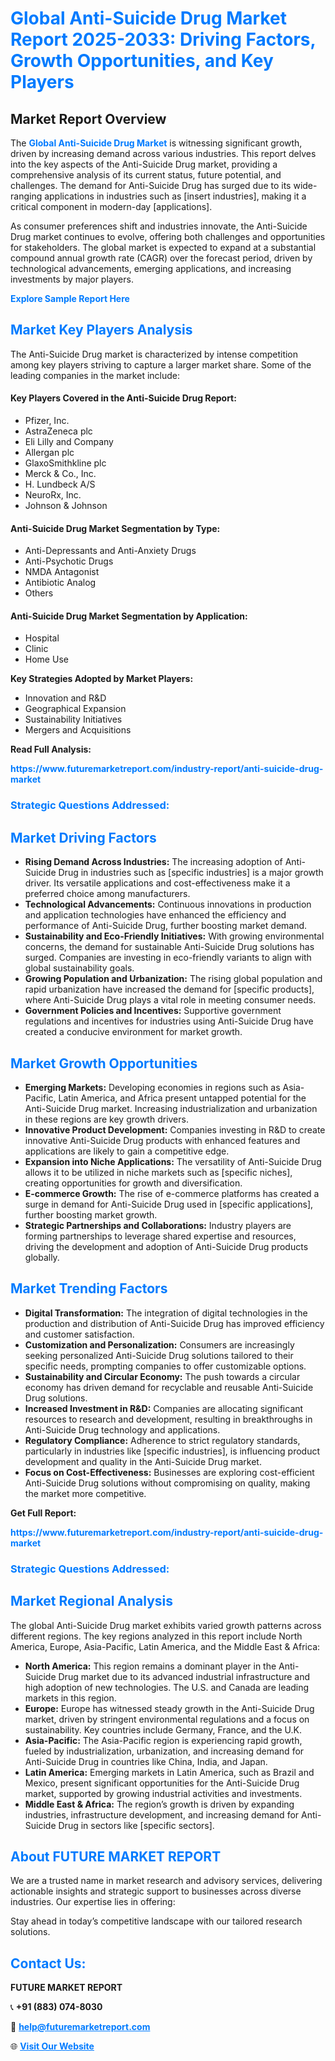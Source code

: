 <h1 style="color: #007BFF;">Global Anti-Suicide Drug Market Report 2025-2033: Driving Factors, Growth Opportunities, and Key Players</h1>

<section id="overview">
<h2>Market Report Overview</h2>
<p>The <a href="https://www.futuremarketreport.com/industry-report/anti-suicide-drug-market" style="color: #007BFF; text-decoration: none;"><strong>Global Anti-Suicide Drug Market</strong></a> is witnessing significant growth, driven by increasing demand across various industries. This report delves into the key aspects of the Anti-Suicide Drug market, providing a comprehensive analysis of its current status, future potential, and challenges. The demand for Anti-Suicide Drug has surged due to its wide-ranging applications in industries such as [insert industries], making it a critical component in modern-day [applications].</p>
<p>As consumer preferences shift and industries innovate, the Anti-Suicide Drug market continues to evolve, offering both challenges and opportunities for stakeholders. The global market is expected to expand at a substantial compound annual growth rate (CAGR) over the forecast period, driven by technological advancements, emerging applications, and increasing investments by major players.</p>
</section>

<section id="overview">
<p><a href="https://www.futuremarketreport.com/request-sample/reportId=54745" style="color: #007BFF; text-decoration: none;"><strong>Explore Sample Report Here</strong></a></p>
</section>

<section id="key-players">
<h2 style="color: #007BFF;">Market Key Players Analysis</h2>
<p>The Anti-Suicide Drug market is characterized by intense competition among key players striving to capture a larger market share. Some of the leading companies in the market include:</p>
<h4>Key Players Covered in the Anti-Suicide Drug Report:</h4>
<ul><li>Pfizer, Inc.</li><li>AstraZeneca plc</li><li>Eli Lilly and Company</li><li>Allergan plc</li><li>GlaxoSmithkline plc</li><li>Merck &amp; Co., Inc.</li><li>H. Lundbeck A/S</li><li>NeuroRx, Inc.</li><li>Johnson &amp; Johnson</li></ul>
<h4>Anti-Suicide Drug Market Segmentation by Type:</h4>
<ul><li>Anti-Depressants and Anti-Anxiety Drugs</li><li>Anti-Psychotic Drugs</li><li>NMDA Antagonist</li><li>Antibiotic Analog</li><li>Others</li></ul>

<h4>Anti-Suicide Drug Market Segmentation by Application:</h4>
<ul><li>Hospital</li><li>Clinic</li><li>Home Use</li></ul>
<p><strong>Key Strategies Adopted by Market Players:</strong></p>
<ul>
<li>Innovation and R&D</li>
<li>Geographical Expansion</li>
<li>Sustainability Initiatives</li>
<li>Mergers and Acquisitions</li>
</ul>
</section>

<section>
<p><strong>Read Full Analysis: </strong></p><a href="https://www.futuremarketreport.com/industry-report/anti-suicide-drug-market" style="color: #007BFF; text-decoration: none;"><strong>https://www.futuremarketreport.com/industry-report/anti-suicide-drug-market</strong></a>
<h3 style="color: #007BFF;">Strategic Questions Addressed:</h3>
</section>

<section id="driving-factors">
<h2 style="color: #007BFF;">Market Driving Factors</h2>
<ul>
<li><strong>Rising Demand Across Industries:</strong> The increasing adoption of Anti-Suicide Drug in industries such as [specific industries] is a major growth driver. Its versatile applications and cost-effectiveness make it a preferred choice among manufacturers.</li>
<li><strong>Technological Advancements:</strong> Continuous innovations in production and application technologies have enhanced the efficiency and performance of Anti-Suicide Drug, further boosting market demand.</li>
<li><strong>Sustainability and Eco-Friendly Initiatives:</strong> With growing environmental concerns, the demand for sustainable Anti-Suicide Drug solutions has surged. Companies are investing in eco-friendly variants to align with global sustainability goals.</li>
<li><strong>Growing Population and Urbanization:</strong> The rising global population and rapid urbanization have increased the demand for [specific products], where Anti-Suicide Drug plays a vital role in meeting consumer needs.</li>
<li><strong>Government Policies and Incentives:</strong> Supportive government regulations and incentives for industries using Anti-Suicide Drug have created a conducive environment for market growth.</li>
</ul>
</section>

<section id="growth-opportunities">
<h2 style="color: #007BFF;">Market Growth Opportunities</h2>
<ul>
<li><strong>Emerging Markets:</strong> Developing economies in regions such as Asia-Pacific, Latin America, and Africa present untapped potential for the Anti-Suicide Drug market. Increasing industrialization and urbanization in these regions are key growth drivers.</li>
<li><strong>Innovative Product Development:</strong> Companies investing in R&D to create innovative Anti-Suicide Drug products with enhanced features and applications are likely to gain a competitive edge.</li>
<li><strong>Expansion into Niche Applications:</strong> The versatility of Anti-Suicide Drug allows it to be utilized in niche markets such as [specific niches], creating opportunities for growth and diversification.</li>
<li><strong>E-commerce Growth:</strong> The rise of e-commerce platforms has created a surge in demand for Anti-Suicide Drug used in [specific applications], further boosting market growth.</li>
<li><strong>Strategic Partnerships and Collaborations:</strong> Industry players are forming partnerships to leverage shared expertise and resources, driving the development and adoption of Anti-Suicide Drug products globally.</li>
</ul>
</section>

<section id="trending-factors">
<h2 style="color: #007BFF;">Market Trending Factors</h2>
<ul>
<li><strong>Digital Transformation:</strong> The integration of digital technologies in the production and distribution of Anti-Suicide Drug has improved efficiency and customer satisfaction.</li>
<li><strong>Customization and Personalization:</strong> Consumers are increasingly seeking personalized Anti-Suicide Drug solutions tailored to their specific needs, prompting companies to offer customizable options.</li>
<li><strong>Sustainability and Circular Economy:</strong> The push towards a circular economy has driven demand for recyclable and reusable Anti-Suicide Drug solutions.</li>
<li><strong>Increased Investment in R&D:</strong> Companies are allocating significant resources to research and development, resulting in breakthroughs in Anti-Suicide Drug technology and applications.</li>
<li><strong>Regulatory Compliance:</strong> Adherence to strict regulatory standards, particularly in industries like [specific industries], is influencing product development and quality in the Anti-Suicide Drug market.</li>
<li><strong>Focus on Cost-Effectiveness:</strong> Businesses are exploring cost-efficient Anti-Suicide Drug solutions without compromising on quality, making the market more competitive.</li>
</ul>
</section>

<section>
<p><strong>Get Full Report: </strong></p><a href="https://www.futuremarketreport.com/industry-report/anti-suicide-drug-market" style="color: #007BFF; text-decoration: none;"><strong>https://www.futuremarketreport.com/industry-report/anti-suicide-drug-market</strong></a>
<h3 style="color: #007BFF;">Strategic Questions Addressed:</h3>
</section>


<section id="regional-analysis">
<h2 style="color: #007BFF;">Market Regional Analysis</h2>
<p>The global Anti-Suicide Drug market exhibits varied growth patterns across different regions. The key regions analyzed in this report include North America, Europe, Asia-Pacific, Latin America, and the Middle East & Africa:</p>
<ul>
<li><strong>North America:</strong> This region remains a dominant player in the Anti-Suicide Drug market due to its advanced industrial infrastructure and high adoption of new technologies. The U.S. and Canada are leading markets in this region.</li>
<li><strong>Europe:</strong> Europe has witnessed steady growth in the Anti-Suicide Drug market, driven by stringent environmental regulations and a focus on sustainability. Key countries include Germany, France, and the U.K.</li>
<li><strong>Asia-Pacific:</strong> The Asia-Pacific region is experiencing rapid growth, fueled by industrialization, urbanization, and increasing demand for Anti-Suicide Drug in countries like China, India, and Japan.</li>
<li><strong>Latin America:</strong> Emerging markets in Latin America, such as Brazil and Mexico, present significant opportunities for the Anti-Suicide Drug market, supported by growing industrial activities and investments.</li>
<li><strong>Middle East & Africa:</strong> The region’s growth is driven by expanding industries, infrastructure development, and increasing demand for Anti-Suicide Drug in sectors like [specific sectors].</li>
</ul>
</section>

<footer>
<h2 style="color: #007BFF;">About FUTURE MARKET REPORT</h2>
<p>We are a trusted name in market research and advisory services, delivering actionable insights and strategic support to businesses across diverse industries. Our expertise lies in offering:</p>

<p>Stay ahead in today’s competitive landscape with our tailored research solutions.</p>

<h2 style="color: #007BFF;">Contact Us:</h2>
<p><strong>FUTURE MARKET REPORT</strong></p>
<p>📞 <strong>+91 (883) 074-8030</strong></p>
<p>📧 <strong><a href="mailto:help@futuremarketreport.com" style="color: #007BFF;">help@futuremarketreport.com</a></strong></p>
<p>🌐 <strong><a href="https://www.futuremarketreport.com/" style="color: #007BFF;">Visit Our Website</a></strong></p>
</footer>